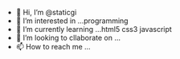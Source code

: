 - 👋 Hi, I’m @staticgi
- 👀 I’m interested in ...programming
- 🌱 I’m currently learning ...html5 css3 javascript
- 💞️ I’m looking to cllaborate on ...
- 📫 How to reach me ...

<!---
staticgi/staticgi is a ✨ special ✨ repository because its `README.md` (this file) appears on your GitHub profile.
You can click the Preview link to take a look at your changes.
--->
